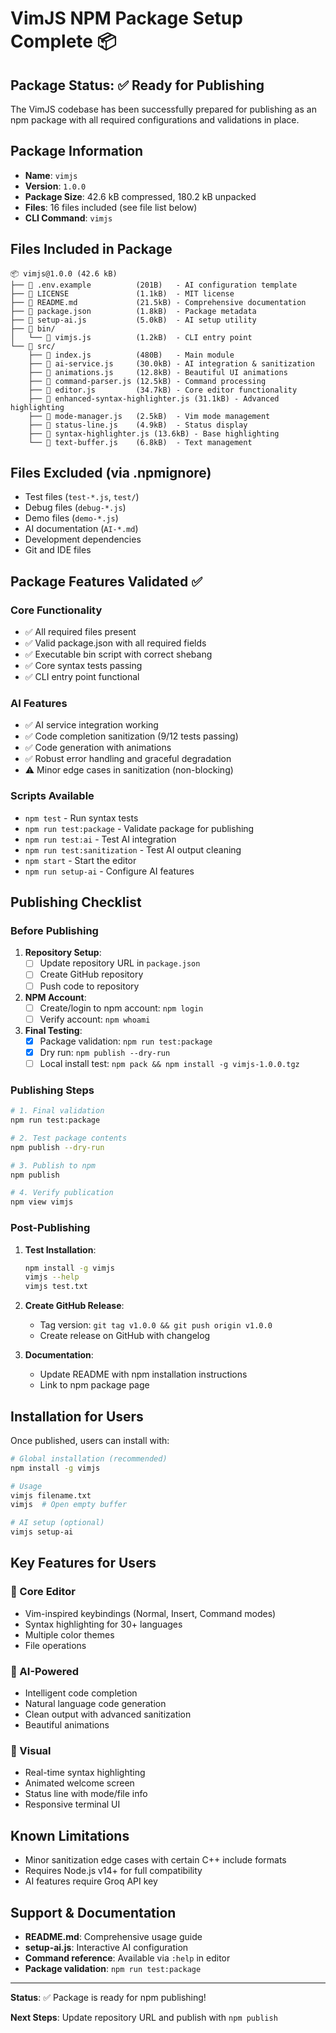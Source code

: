 # VimJS NPM Package Setup Complete 📦

## Package Status: ✅ Ready for Publishing

The VimJS codebase has been successfully prepared for publishing as an npm package with all required configurations and validations in place.

## Package Information

- **Name**: `vimjs`
- **Version**: `1.0.0`
- **Package Size**: 42.6 kB compressed, 180.2 kB unpacked
- **Files**: 16 files included (see file list below)
- **CLI Command**: `vimjs`

## Files Included in Package

```
📦 vimjs@1.0.0 (42.6 kB)
├── 📄 .env.example          (201B)   - AI configuration template
├── 📄 LICENSE               (1.1kB)  - MIT license
├── 📄 README.md             (21.5kB) - Comprehensive documentation
├── 📄 package.json          (1.8kB)  - Package metadata
├── 📄 setup-ai.js           (5.0kB)  - AI setup utility
├── 📁 bin/
│   └── 📄 vimjs.js          (1.2kB)  - CLI entry point
└── 📁 src/
    ├── 📄 index.js          (480B)   - Main module
    ├── 📄 ai-service.js     (30.0kB) - AI integration & sanitization
    ├── 📄 animations.js     (12.8kB) - Beautiful UI animations
    ├── 📄 command-parser.js (12.5kB) - Command processing
    ├── 📄 editor.js         (34.7kB) - Core editor functionality
    ├── 📄 enhanced-syntax-highlighter.js (31.1kB) - Advanced highlighting
    ├── 📄 mode-manager.js   (2.5kB)  - Vim mode management
    ├── 📄 status-line.js    (4.9kB)  - Status display
    ├── 📄 syntax-highlighter.js (13.6kB) - Base highlighting
    └── 📄 text-buffer.js    (6.8kB)  - Text management
```

## Files Excluded (via .npmignore)

- Test files (`test-*.js`, `test/`)
- Debug files (`debug-*.js`)
- Demo files (`demo-*.js`)
- AI documentation (`AI-*.md`)
- Development dependencies
- Git and IDE files

## Package Features Validated ✅

### Core Functionality
- ✅ All required files present
- ✅ Valid package.json with all required fields
- ✅ Executable bin script with correct shebang
- ✅ Core syntax tests passing
- ✅ CLI entry point functional

### AI Features
- ✅ AI service integration working
- ✅ Code completion sanitization (9/12 tests passing)
- ✅ Code generation with animations
- ✅ Robust error handling and graceful degradation
- ⚠️  Minor edge cases in sanitization (non-blocking)

### Scripts Available
- `npm test` - Run syntax tests
- `npm run test:package` - Validate package for publishing
- `npm run test:ai` - Test AI integration
- `npm run test:sanitization` - Test AI output cleaning
- `npm start` - Start the editor
- `npm run setup-ai` - Configure AI features

## Publishing Checklist

### Before Publishing
1. **Repository Setup**:
   - [ ] Update repository URL in `package.json`
   - [ ] Create GitHub repository
   - [ ] Push code to repository

2. **NPM Account**:
   - [ ] Create/login to npm account: `npm login`
   - [ ] Verify account: `npm whoami`

3. **Final Testing**:
   - [x] Package validation: `npm run test:package`
   - [x] Dry run: `npm publish --dry-run`
   - [ ] Local install test: `npm pack && npm install -g vimjs-1.0.0.tgz`

### Publishing Steps

```bash
# 1. Final validation
npm run test:package

# 2. Test package contents
npm publish --dry-run

# 3. Publish to npm
npm publish

# 4. Verify publication
npm view vimjs
```

### Post-Publishing

1. **Test Installation**:
   ```bash
   npm install -g vimjs
   vimjs --help
   vimjs test.txt
   ```

2. **Create GitHub Release**:
   - Tag version: `git tag v1.0.0 && git push origin v1.0.0`
   - Create release on GitHub with changelog

3. **Documentation**:
   - Update README with npm installation instructions
   - Link to npm package page

## Installation for Users

Once published, users can install with:

```bash
# Global installation (recommended)
npm install -g vimjs

# Usage
vimjs filename.txt
vimjs  # Open empty buffer

# AI setup (optional)
vimjs setup-ai
```

## Key Features for Users

### 🎯 Core Editor
- Vim-inspired keybindings (Normal, Insert, Command modes)
- Syntax highlighting for 30+ languages
- Multiple color themes
- File operations

### 🤖 AI-Powered
- Intelligent code completion
- Natural language code generation
- Clean output with advanced sanitization
- Beautiful animations

### 🎨 Visual
- Real-time syntax highlighting
- Animated welcome screen
- Status line with mode/file info
- Responsive terminal UI

## Known Limitations

- Minor sanitization edge cases with certain C++ include formats
- Requires Node.js v14+ for full compatibility
- AI features require Groq API key

## Support & Documentation

- **README.md**: Comprehensive usage guide
- **setup-ai.js**: Interactive AI configuration
- **Command reference**: Available via `:help` in editor
- **Package validation**: `npm run test:package`

---

**Status**: ✅ Package is ready for npm publishing!

**Next Steps**: Update repository URL and publish with `npm publish`
